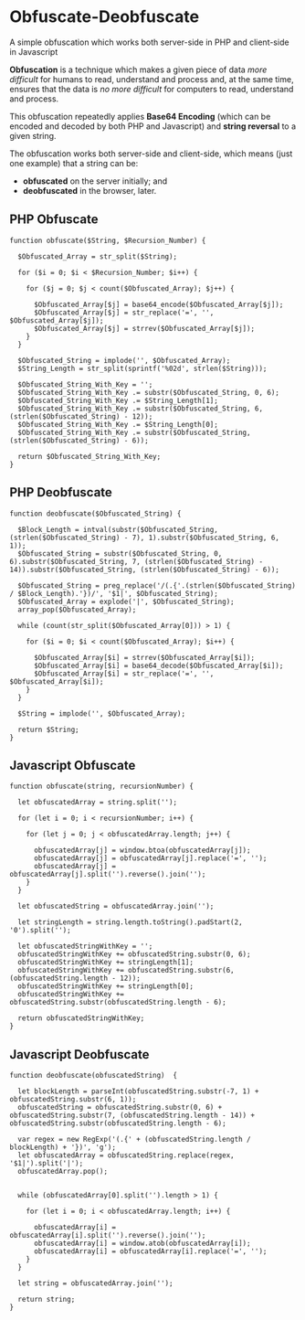 # Obfuscate-Deobfuscate
A simple obfuscation which works both server-side in PHP and client-side in Javascript

**Obfuscation** is a technique which makes a given piece of data *more difficult* for humans to read, understand and process and, at the same time, ensures that the data is *no more difficult* for computers to read, understand and process.

This obfuscation repeatedly applies **Base64 Encoding** (which can be encoded and decoded by both PHP and Javascript) and **string reversal** to a given string.

The obfuscation works both server-side and client-side, which means (just one example) that a string can be:

 - **obfuscated** on the server initially; and
 - **deobfuscated** in the browser, later. 

## PHP Obfuscate
```
function obfuscate($String, $Recursion_Number) {

  $Obfuscated_Array = str_split($String);
  
  for ($i = 0; $i < $Recursion_Number; $i++) {

    for ($j = 0; $j < count($Obfuscated_Array); $j++) {

      $Obfuscated_Array[$j] = base64_encode($Obfuscated_Array[$j]);
      $Obfuscated_Array[$j] = str_replace('=', '', $Obfuscated_Array[$j]);
      $Obfuscated_Array[$j] = strrev($Obfuscated_Array[$j]);
    }
  }

  $Obfuscated_String = implode('', $Obfuscated_Array);
  $String_Length = str_split(sprintf('%02d', strlen($String)));

  $Obfuscated_String_With_Key = '';
  $Obfuscated_String_With_Key .= substr($Obfuscated_String, 0, 6);
  $Obfuscated_String_With_Key .= $String_Length[1];
  $Obfuscated_String_With_Key .= substr($Obfuscated_String, 6, (strlen($Obfuscated_String) - 12));
  $Obfuscated_String_With_Key .= $String_Length[0];
  $Obfuscated_String_With_Key .= substr($Obfuscated_String, (strlen($Obfuscated_String) - 6));

  return $Obfuscated_String_With_Key;
}
```

## PHP Deobfuscate
```
function deobfuscate($Obfuscated_String) {

  $Block_Length = intval(substr($Obfuscated_String, (strlen($Obfuscated_String) - 7), 1).substr($Obfuscated_String, 6, 1));
  $Obfuscated_String = substr($Obfuscated_String, 0, 6).substr($Obfuscated_String, 7, (strlen($Obfuscated_String) - 14)).substr($Obfuscated_String, (strlen($Obfuscated_String) - 6));

  $Obfuscated_String = preg_replace('/(.{'.(strlen($Obfuscated_String) / $Block_Length).'})/', '$1|', $Obfuscated_String);
  $Obfuscated_Array = explode('|', $Obfuscated_String);
  array_pop($Obfuscated_Array);

  while (count(str_split($Obfuscated_Array[0])) > 1) {

    for ($i = 0; $i < count($Obfuscated_Array); $i++) {

      $Obfuscated_Array[$i] = strrev($Obfuscated_Array[$i]);
      $Obfuscated_Array[$i] = base64_decode($Obfuscated_Array[$i]);
      $Obfuscated_Array[$i] = str_replace('=', '', $Obfuscated_Array[$i]);
    }
  }

  $String = implode('', $Obfuscated_Array);

  return $String;
}
```

## Javascript Obfuscate
```
function obfuscate(string, recursionNumber) {

  let obfuscatedArray = string.split('');
  
  for (let i = 0; i < recursionNumber; i++) {

    for (let j = 0; j < obfuscatedArray.length; j++) {

      obfuscatedArray[j] = window.btoa(obfuscatedArray[j]);
      obfuscatedArray[j] = obfuscatedArray[j].replace('=', '');
      obfuscatedArray[j] = obfuscatedArray[j].split('').reverse().join('');
    }
  }

  let obfuscatedString = obfuscatedArray.join('');

  let stringLength = string.length.toString().padStart(2, '0').split('');

  let obfuscatedStringWithKey = '';
  obfuscatedStringWithKey += obfuscatedString.substr(0, 6);
  obfuscatedStringWithKey += stringLength[1];
  obfuscatedStringWithKey += obfuscatedString.substr(6, (obfuscatedString.length - 12));
  obfuscatedStringWithKey += stringLength[0];
  obfuscatedStringWithKey += obfuscatedString.substr(obfuscatedString.length - 6);

  return obfuscatedStringWithKey;
}
```

## Javascript Deobfuscate
```
function deobfuscate(obfuscatedString)  {

  let blockLength = parseInt(obfuscatedString.substr(-7, 1) + obfuscatedString.substr(6, 1));
  obfuscatedString = obfuscatedString.substr(0, 6) + obfuscatedString.substr(7, (obfuscatedString.length - 14)) + obfuscatedString.substr(obfuscatedString.length - 6);
  
  var regex = new RegExp('(.{' + (obfuscatedString.length / blockLength) + '})', 'g');
  let obfuscatedArray = obfuscatedString.replace(regex, '$1|').split('|');
  obfuscatedArray.pop();


  while (obfuscatedArray[0].split('').length > 1) {

    for (let i = 0; i < obfuscatedArray.length; i++) {

      obfuscatedArray[i] = obfuscatedArray[i].split('').reverse().join('');
      obfuscatedArray[i] = window.atob(obfuscatedArray[i]);
      obfuscatedArray[i] = obfuscatedArray[i].replace('=', '');
    }
  }

  let string = obfuscatedArray.join('');
  
  return string;
}
```
